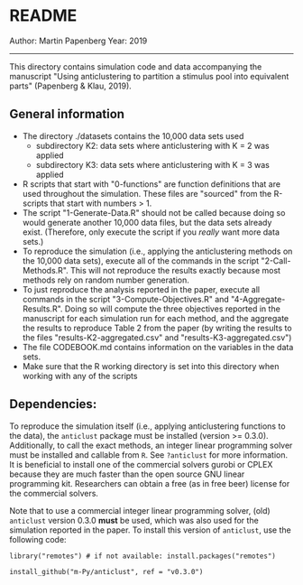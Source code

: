 
# README

Author: Martin Papenberg
Year: 2019

---

This directory contains simulation code and data accompanying the
manuscript "Using anticlustering to partition a stimulus pool into
equivalent parts" (Papenberg & Klau, 2019).

## General information

- The directory ./datasets contains the 10,000 data sets used
    + subdirectory K2: data sets where anticlustering with K = 2 was applied
    + subdirectory K3: data sets where anticlustering with K = 3 was applied
- R scripts that start with "0-functions" are function definitions 
  that are used throughout the simulation. These files are "sourced" 
  from the R-scripts that start with numbers > 1.
- The script "1-Generate-Data.R" should not be called because doing so
  would generate another 10,000 data files, but the data sets already 
  exist. (Therefore, only execute the script if you *really* want more
  data sets.)
- To reproduce the simulation (i.e., applying the anticlustering methods
  on the 10,000 data sets), execute all of the commands in the script 
  "2-Call-Methods.R". This will not reproduce the results exactly
  because most methods rely on random number generation.
- To just reproduce the analysis reported in the paper, execute all 
  commands in the script "3-Compute-Objectives.R" and "4-Aggregate-Results.R". 
  Doing so will compute the three objectives reported in the manuscript
  for each simulation run for each method, and the aggregate the results
  to reproduce Table 2 from the paper (by writing the results to 
  the files "results-K2-aggregated.csv" and  "results-K3-aggregated.csv")
- The file CODEBOOK.md contains information on the variables in the 
  data sets.
- Make sure that the R working directory is set into this directory when
  working with any of the scripts

## Dependencies: 

To reproduce the simulation itself (i.e., applying anticlustering 
functions to the data), the `anticlust` package must be installed
(version >= 0.3.0). Additionally, to call the exact methods, an
integer linear programming solver must be installed and callable
from `R`. See `?anticlust` for more information. It is beneficial to 
install one of the commercial solvers gurobi or CPLEX because they 
are much faster than the open source GNU linear programming kit.
Researchers can obtain a free (as in free beer) license for the 
commercial solvers.

Note that to use a commercial integer linear programming solver,
(old) `anticlust` version 0.3.0 **must** be used, which was also 
used for the simulation reported in the paper. To install this 
version of `anticlust`, use the following code:

```
library("remotes") # if not available: install.packages("remotes")

install_github("m-Py/anticlust", ref = "v0.3.0")
```
